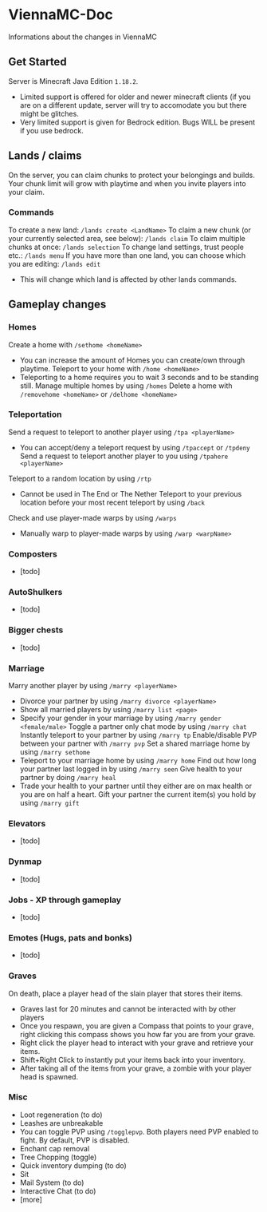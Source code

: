 # ViennaMC-Doc
Informations about the changes in ViennaMC

## Get Started
Server is Minecraft Java Edition `1.18.2`.
- Limited support is offered for older and newer minecraft clients (if you are on a different update, server will try to accomodate you but there might be glitches.
- Very limited support is given for Bedrock edition. Bugs WILL be present if you use bedrock.

## Lands / claims
On the server, you can claim chunks to protect your belongings and builds. Your chunk limit will grow with playtime and when you invite players into your claim.

### Commands
To create a new land: `/lands create <LandName>`
To claim a new chunk (or your currently selected area, see below): `/lands claim`
To claim multiple chunks at once: `/lands selection`
To change land settings, trust people etc.: `/lands menu`
If you have more than one land, you can choose which you are editing: `/lands edit`
  - This will change which land is affected by other lands commands.
<More commands to document>
  
## Gameplay changes
### Homes
Create a home with `/sethome <homeName>`
 - You can increase the amount of Homes you can create/own through playtime.
Teleport to your home with `/home <homeName>`
 - Teleporting to a home requires you to wait 3 seconds and to be standing still.
Manage multiple homes by using `/homes`
Delete a home with `/removehome <homeName>` or `/delhome <homeName>`

### Teleportation
Send a request to teleport to another player using `/tpa <playerName>`
 - You can accept/deny a teleport request by using `/tpaccept` or `/tpdeny`
Send a request to teleport another player to you using `/tpahere <playerName>`

Teleport to a random location by using `/rtp`
 - Cannot be used in The End or The Nether
Teleport to your previous location before your most recent teleport by using `/back`

Check and use player-made warps by using `/warps`
 - Manually warp to player-made warps by using `/warp <warpName>`

### Composters
 - [todo]
  
### AutoShulkers
 - [todo]
  
### Bigger chests
 - [todo]
  
### Marriage
Marry another player by using `/marry <playerName>`
 - Divorce your partner by using `/marry divorce <playerName>`
 - Show all married players by using `/marry list <page>`
 - Specify your gender in your marriage by using `/marry gender <female/male>`
Toggle a partner only chat mode by using `/marry chat`
Instantly teleport to your partner by using `/marry tp`
Enable/disable PVP between your partner with `/marry pvp`
Set a shared marriage home by using `/marry sethome`
 - Teleport to your marriage home by using `/marry home`
Find out how long your partner last logged in by using `/marry seen`
Give health to your partner by doing `/marry heal`
 - Trade your health to your partner until they either are on max health or you are on half a heart.
Gift your partner the current item(s) you hold by using `/marry gift`

### Elevators
 - [todo]

### Dynmap
 - [todo]
  
### Jobs - XP through gameplay
 - [todo]

### Emotes (Hugs, pats and bonks)
 - [todo]
  
### Graves
On death, place a player head of the slain player that stores their items.
 - Graves last for 20 minutes and cannot be interacted with by other players
 - Once you respawn, you are given a Compass that points to your grave, right clicking this compass shows you how far you are from your grave.
 - Right click the player head to interact with your grave and retrieve your items.
 - Shift+Right Click to instantly put your items back into your inventory.
 - After taking all of the items from your grave, a zombie with your player head is spawned.

### Misc
 - Loot regeneration (to do)
 - Leashes are unbreakable
 - You can toggle PVP using `/togglepvp`. Both players need PVP enabled to fight. By default, PVP is disabled.
 - Enchant cap removal
 - Tree Chopping (toggle)
 - Quick inventory dumping (to do)
 - Sit
 - Mail System (to do)
 - Interactive Chat (to do)
 - [more]
